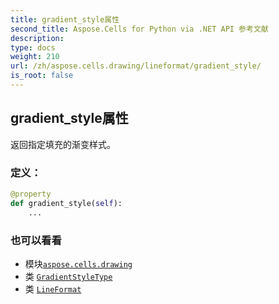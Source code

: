 ```yaml
---
title: gradient_style属性
second_title: Aspose.Cells for Python via .NET API 参考文献
description:
type: docs
weight: 210
url: /zh/aspose.cells.drawing/lineformat/gradient_style/
is_root: false
---
```

## gradient_style属性

返回指定填充的渐变样式。
### 定义：
```python
@property
def gradient_style(self):
    ...
```

### 也可以看看
* 模块[`aspose.cells.drawing`](../../)
* 类 [`GradientStyleType`](/cells/python-net/zh/aspose.cells.drawing/gradientstyletype)
* 类 [`LineFormat`](/cells/python-net/zh/aspose.cells.drawing/lineformat)
